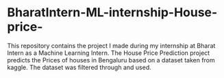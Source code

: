 # BharatIntern-ML-internship-House-price-
This repository contains the project I made during my internship at Bharat Intern as a Machine Learning Intern.
The House Price Prediction project predicts the Prices of houses in Bengaluru based on a dataset taken from kaggle. The dataset was filtered through and used.

